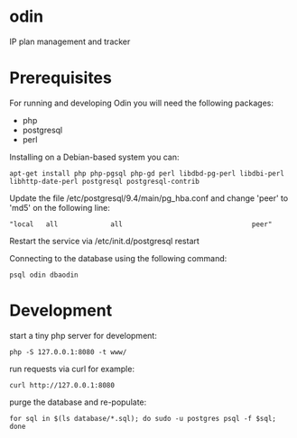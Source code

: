 # odin
IP plan management and tracker

# Prerequisites
For running and developing Odin you will need the following packages:
 - php
 - postgresql
 - perl

Installing on a Debian-based system you can:
```
apt-get install php php-pgsql php-gd perl libdbd-pg-perl libdbi-perl libhttp-date-perl postgresql postgresql-contrib
```

Update the file /etc/postgresql/9.4/main/pg_hba.conf and change 'peer' to 'md5' on the following line:
```
"local   all             all                                peer"
```

Restart the service via /etc/init.d/postgresql restart

Connecting to the database using the following command:
```
psql odin dbaodin
```

# Development
start a tiny php server for development:
```
php -S 127.0.0.1:8080 -t www/
```

run requests via curl for example:
```
curl http://127.0.0.1:8080
```

purge the database and re-populate:
```
for sql in $(ls database/*.sql); do sudo -u postgres psql -f $sql; done
```
